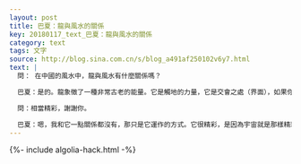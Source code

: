 ```yaml
---
layout: post
title: 巴夏：龍與風水的關係
key: 20180117_text_巴夏：龍與風水的關係
category: text
tags: 文字
source: http://blog.sina.com.cn/s/blog_a491af250102v6y7.html
text: |
  問： 在中國的風水中，龍與風水有什麼關係嗎？

  巴夏：是的。龍象徵了一種非常古老的能量。它是觸地的力量，它是交會之處（界面），如果你使用這個術語的話，它是界面自身。龍象徵了物質實相、星光體實相和以太能量實相之間的交會之處。所以，任何涉及能量流動的事物，（無論何種形式或方式的能量流動，）都會因為把龍理解成是一種生物能量或電路設計，而得到幫助。所以，風水的概念可以用龍的概念來描述，它表示能量是如何流動的。建築物、房子表示神經系統或電路模式或能量流動的路徑。能量流動的路徑代表了一種模板，比如龍，或生命之樹，或任何代表了次元（維度）之間的模板或界面的任何事物。龍的身體和它的翅膀，象徵性的，是一種能量模板。理解那個模板的人可以看出能量是如何沿著那些線路流動的，然後知道如何安置那些與神聖幾何相一致事物，與黃金比例相一致的事物，來利用那個能量流在建造中的建築物中創造一個管道，這樣建築物就可以利用那種聚集的能量、那種流動的能量。這樣說可以嗎？

  問：相當精彩，謝謝你。

  巴夏：嗯，我和它一點關係都沒有，那只是它運作的方式。它很精彩，是因為宇宙就是那樣精彩地構造而成的。
---
```


{%- include algolia-hack.html -%}
